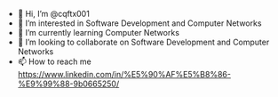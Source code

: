 - 👋 Hi, I’m @cqftx001
- 👀 I’m interested in Software Development and Computer Networks
- 🌱 I’m currently learning Computer Networks
- 💞️ I’m looking to collaborate on Software Development and Computer Networks
- 📫 How to reach me https://www.linkedin.com/in/%E5%90%AF%E5%B8%86-%E9%99%88-9b0665250/

<!---
cqftx001/cqftx001 is a ✨ special ✨ repository because its `README.md` (this file) appears on your GitHub profile.
You can click the Preview link to take a look at your changes.
--->
